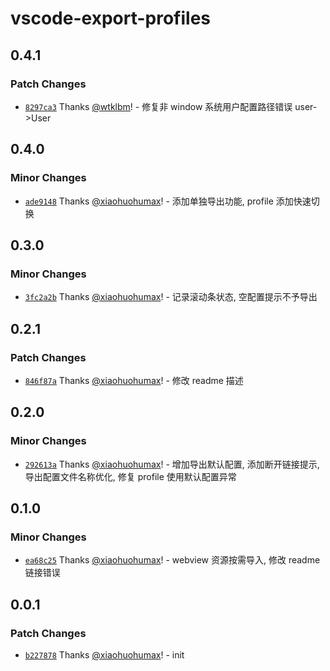 # vscode-export-profiles

## 0.4.1

### Patch Changes

- [`8297ca3`](https://github.com/xiaohuohumax/vscode-export-profiles/commit/8297ca3688c0110d9c35bebb4eda865fb7efbf18) Thanks [@wtklbm](https://github.com/wtklbm)! - 修复非 window 系统用户配置路径错误 user->User

## 0.4.0

### Minor Changes

- [`ade9148`](https://github.com/xiaohuohumax/vscode-export-profiles/commit/ade9148a8d1a0b1a17d594413d9c1d578e1f1de7) Thanks [@xiaohuohumax](https://github.com/xiaohuohumax)! - 添加单独导出功能, profile 添加快速切换

## 0.3.0

### Minor Changes

- [`3fc2a2b`](https://github.com/xiaohuohumax/vscode-export-profiles/commit/3fc2a2bf5882e1f8a1f04d39c4b226e7f473018b) Thanks [@xiaohuohumax](https://github.com/xiaohuohumax)! - 记录滚动条状态, 空配置提示不予导出

## 0.2.1

### Patch Changes

- [`846f87a`](https://github.com/xiaohuohumax/vscode-export-profiles/commit/846f87ac263f6d80f61cbf370282fec77966d25a) Thanks [@xiaohuohumax](https://github.com/xiaohuohumax)! - 修改 readme 描述

## 0.2.0

### Minor Changes

- [`292613a`](https://github.com/xiaohuohumax/vscode-export-profiles/commit/292613a9821e2c4fb334e50dc6752e886e721a2a) Thanks [@xiaohuohumax](https://github.com/xiaohuohumax)! - 增加导出默认配置, 添加断开链接提示, 导出配置文件名称优化, 修复 profile 使用默认配置异常

## 0.1.0

### Minor Changes

- [`ea68c25`](https://github.com/xiaohuohumax/vscode-export-profiles/commit/ea68c25058608294f3b7fb7041b59899cd7517b1) Thanks [@xiaohuohumax](https://github.com/xiaohuohumax)! - webview 资源按需导入, 修改 readme 链接错误

## 0.0.1

### Patch Changes

- [`b227878`](https://github.com/xiaohuohumax/vscode-export-profiles/commit/b2278782ddc54da11b7e3507077faefb572a4f64) Thanks [@xiaohuohumax](https://github.com/xiaohuohumax)! - init
